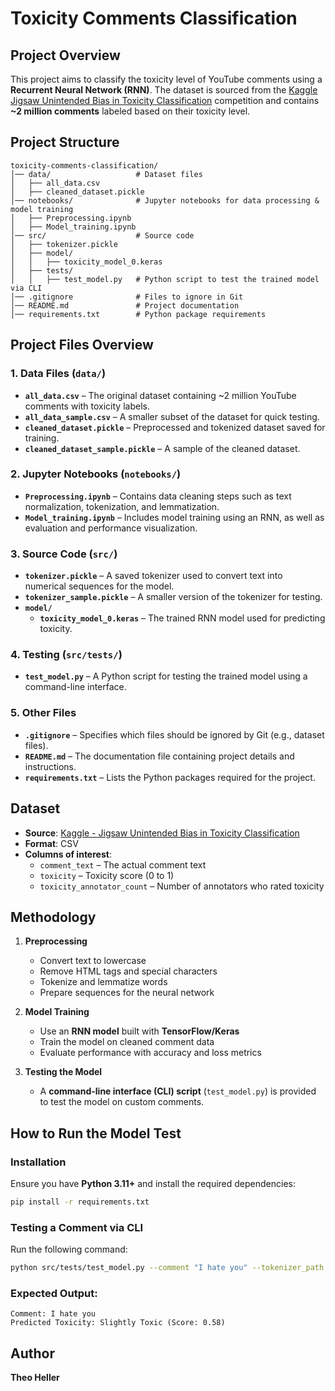 # **Toxicity Comments Classification**  

## **Project Overview**  
This project aims to classify the toxicity level of YouTube comments using a **Recurrent Neural Network (RNN)**. The dataset is sourced from the [Kaggle Jigsaw Unintended Bias in Toxicity Classification](https://www.kaggle.com/c/jigsaw-unintended-bias-in-toxicity-classification) competition and contains **~2 million comments** labeled based on their toxicity level.  

## **Project Structure**  
```
toxicity-comments-classification/
│── data/                   # Dataset files
│   ├── all_data.csv
│   ├── cleaned_dataset.pickle
│── notebooks/              # Jupyter notebooks for data processing & model training
│   ├── Preprocessing.ipynb
│   ├── Model_training.ipynb
│── src/                    # Source code
│   ├── tokenizer.pickle
│   ├── model/
│   │   ├── toxicity_model_0.keras
│   ├── tests/
│   │   ├── test_model.py   # Python script to test the trained model via CLI
│── .gitignore              # Files to ignore in Git
│── README.md               # Project documentation
│── requirements.txt        # Python package requirements
```

## **Project Files Overview**  

### **1. Data Files (`data/`)**  
- **`all_data.csv`** – The original dataset containing ~2 million YouTube comments with toxicity labels.  
- **`all_data_sample.csv`** – A smaller subset of the dataset for quick testing.  
- **`cleaned_dataset.pickle`** – Preprocessed and tokenized dataset saved for training.  
- **`cleaned_dataset_sample.pickle`** – A sample of the cleaned dataset.  

### **2. Jupyter Notebooks (`notebooks/`)**  
- **`Preprocessing.ipynb`** – Contains data cleaning steps such as text normalization, tokenization, and lemmatization.  
- **`Model_training.ipynb`** – Includes model training using an RNN, as well as evaluation and performance visualization.  

### **3. Source Code (`src/`)**  
- **`tokenizer.pickle`** – A saved tokenizer used to convert text into numerical sequences for the model.  
- **`tokenizer_sample.pickle`** – A smaller version of the tokenizer for testing.  
- **`model/`**  
  - **`toxicity_model_0.keras`** – The trained RNN model used for predicting toxicity.  

### **4. Testing (`src/tests/`)**  
- **`test_model.py`** – A Python script for testing the trained model using a command-line interface.  

### **5. Other Files**  
- **`.gitignore`** – Specifies which files should be ignored by Git (e.g., dataset files).  
- **`README.md`** – The documentation file containing project details and instructions. 
- **`requirements.txt`** – Lists the Python packages required for the project. 

## **Dataset**  
- **Source**: [Kaggle - Jigsaw Unintended Bias in Toxicity Classification](https://www.kaggle.com/c/jigsaw-unintended-bias-in-toxicity-classification)  
- **Format**: CSV  
- **Columns of interest**:  
  - `comment_text` – The actual comment text  
  - `toxicity` – Toxicity score (0 to 1)  
  - `toxicity_annotator_count` – Number of annotators who rated toxicity  

## **Methodology**  
1. **Preprocessing**  
   - Convert text to lowercase  
   - Remove HTML tags and special characters  
   - Tokenize and lemmatize words  
   - Prepare sequences for the neural network  

2. **Model Training**  
   - Use an **RNN model** built with **TensorFlow/Keras**  
   - Train the model on cleaned comment data  
   - Evaluate performance with accuracy and loss metrics  

3. **Testing the Model**  
   - A **command-line interface (CLI) script** (`test_model.py`) is provided to test the model on custom comments.  

## **How to Run the Model Test**  
### **Installation**  
Ensure you have **Python 3.11+** and install the required dependencies:  
```bash
pip install -r requirements.txt
```

### **Testing a Comment via CLI**  
Run the following command:  
```bash
python src/tests/test_model.py --comment "I hate you" --tokenizer_path src/tokenizer.pickle --model_path src/model/toxicity_model_0.keras
```

### **Expected Output:**  
```
Comment: I hate you  
Predicted Toxicity: Slightly Toxic (Score: 0.58)  
```

## **Author**  
**Theo Heller**
